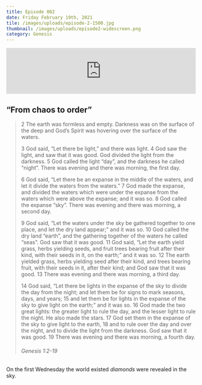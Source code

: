 ```yaml
---
title: Episode 002
date: Friday February 19th, 2021
tile: /images/uploads/episode-2-1500.jpg
thumbnail: /images/uploads/episode2-widescreen.png
category: Genesis
---
```

<iframe title="0002 - From chaos to order" height="122" width="100%" style="border: none;" scrolling="no" data-name="pb-iframe-player" src="https://www.podbean.com/media/player/ansmn-fb6069?from=pb6admin&download=1&version=1&auto=0&share=1&download=1&rtl=0&fonts=Helvetica&skin=1&pfauth=&btn-skin=107"></iframe>

## “From chaos to order”

> 2 The earth was formless and empty. Darkness was on the surface of the deep and God’s Spirit was hovering over the surface of the waters.
>
> 3 God said, “Let there be light,” and there was light. 4 God saw the light, and saw that it was good. God divided the light from the darkness. 5 God called the light “day”, and the darkness he called “night”. There was evening and there was morning, the first day.
>
> 6 God said, “Let there be an expanse in the middle of the waters, and let it divide the waters from the waters.” 7 God made the expanse, and divided the waters which were under the expanse from the waters which were above the expanse; and it was so. 8 God called the expanse “sky”. There was evening and there was morning, a second day.
>
> 9 God said, “Let the waters under the sky be gathered together to one place, and let the dry land appear;” and it was so. 10 God called the dry land “earth”, and the gathering together of the waters he called “seas”. God saw that it was good. 11 God said, “Let the earth yield grass, herbs yielding seeds, and fruit trees bearing fruit after their kind, with their seeds in it, on the earth;” and it was so. 12 The earth yielded grass, herbs yielding seed after their kind, and trees bearing fruit, with their seeds in it, after their kind; and God saw that it was good. 13 There was evening and there was morning, a third day.
>
> 14 God said, “Let there be lights in the expanse of the sky to divide the day from the night; and let them be for signs to mark seasons, days, and years; 15 and let them be for lights in the expanse of the sky to give light on the earth;” and it was so. 16 God made the two great lights: the greater light to rule the day, and the lesser light to rule the night. He also made the stars. 17 God set them in the expanse of the sky to give light to the earth, 18 and to rule over the day and over the night, and to divide the light from the darkness. God saw that it was good. 19 There was evening and there was morning, a fourth day.
>
> ######  Genesis 1:2-19

On the first Wednesday the world existed *diamonds* were revealed in the sky.